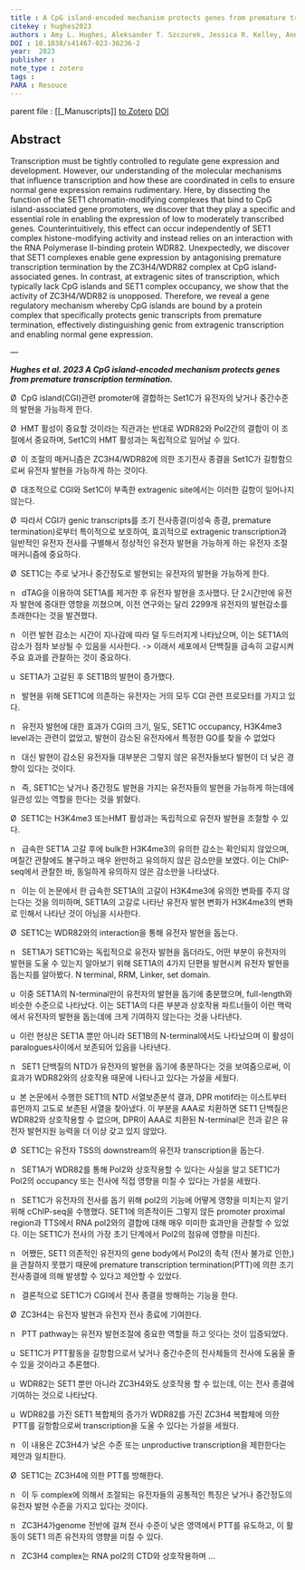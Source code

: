 ```yaml
---
title : A CpG island-encoded mechanism protects genes from premature transcription termination
citekey : hughes2023
authors : Amy L. Hughes, Aleksander T. Szczurek, Jessica R. Kelley, Anna Lastuvkova, Anne H. Turberfield, Emilia Dimitrova, Neil P. Blackledge, Robert J. Klose
DOI : 10.1038/s41467-023-36236-2
year:  2023
publisher : 
note_type : zotero
tags : 
PARA : Resouce
---
```

parent file : [[_Manuscripts]]
[to Zotero](zotero://select/items/@hughes2023) [DOI](https://doi.org/10.1038/s41467-023-36236-2)

Abstract
---
Transcription must be tightly controlled to regulate gene expression and development. However, our understanding of the molecular mechanisms that influence transcription and how these are coordinated in cells to ensure normal gene expression remains rudimentary. Here, by dissecting the function of the SET1 chromatin-modifying complexes that bind to CpG island-associated gene promoters, we discover that they play a specific and essential role in enabling the expression of low to moderately transcribed genes. Counterintuitively, this effect can occur independently of SET1 complex histone-modifying activity and instead relies on an interaction with the RNA Polymerase II-binding protein WDR82. Unexpectedly, we discover that SET1 complexes enable gene expression by antagonising premature transcription termination by the ZC3H4/WDR82 complex at CpG island-associated genes. In contrast, at extragenic sites of transcription, which typically lack CpG islands and SET1 complex occupancy, we show that the activity of ZC3H4/WDR82 is unopposed. Therefore, we reveal a gene regulatory mechanism whereby CpG islands are bound by a protein complex that specifically protects genic transcripts from premature termination, effectively distinguishing genic from extragenic transcription and enabling normal gene expression.

—

**_Hughes et al. 2023 A CpG island-encoded mechanism protects genes from premature transcription termination._**

Ø  CpG island(CGI)관련 promoter에 결합하는 Set1C가 유전자의 낮거나 중간수준의 발현을 가능하게 한다.

Ø  HMT 활성이 중요할 것이라는 직관과는 반대로 WDR82와 Pol2간의 결합이 이 조절에서 중요하며, Set1C의 HMT 활성과는 독립적으로 일어날 수 있다.

Ø  이 조절의 매커니즘은 ZC3H4/WDR82에 의한 조기전사 종결을 Set1C가 길항함으로써 유전자 발현을 가능하게 하는 것이다.

Ø  대조적으로 CGI와 Set1C이 부족한 extragenic site에서는 이러한 길항이 일어나지 않는다.

Ø  따라서 CGI가 genic transcripts를 조기 전사종결(미성숙 종결, premature termination)로부터 특이적으로 보호하여, 효괴적으로 extragenic transcription과 일반적인 유전자 전사를 구별해서 정상적인 유전자 발현을 가능하게 하는 유전자 조절 매커니즘에 중요하다.

Ø  SET1C는 주로 낮거나 중간정도로 발현되는 유전자의 발현을 가능하게 한다.

n   dTAG을 이용하여 SET1A를 제거한 후 유전자 발현을 조사했다. 단 2시간만에 유전자 발현에 중대한 영향을 끼쳤으며, 이전 연구와는 달리 2299개 유전자의 발현감소를 초래한다는 것을 발견했다.

n   이런 발현 감소는 시간이 지나감에 따라 덜 두드러지게 나타났으며, 이는 SET1A의 감소가 점차 보상될 수 있음을 시사한다. -> 이래서 세포에서 단백질을 급속히 고갈시켜 주요 효과를 관찰하는 것이 중요하다.

u  SET1A가 고갈된 후 SET1B의 발현이 증가했다.

n   발현을 위해 SET1C에 의존하는 유전자는 거의 모두 CGI 관련 프로모터를 가지고 있다.

n   유전자 발현에 대한 효과가 CGI의 크기, 밀도, SET1C occupancy, H3K4me3 level과는 관련이 없었고, 발현이 감소된 유전자에서 특정한 GO를 찾을 수 없었다

n   대신 발현이 감소된 유전자들 대부분은 그렇지 않은 유전자들보다 발현이 더 낮은 경향이 있다는 것이다.

n   즉, SET1C는 낮거나 중간정도 발현을 가지는 유전자들의 발현을 가능하게 하는데에 일관성 있는 역할을 한다는 것을 밝혔다.

Ø  SET1C는 H3K4me3 또는HMT 활성과는 독립적으로 유전자 발현을 조절할 수 있다.

n   급속한 SET1A 고갈 후에 bulk한 H3K4me3의 유의한 감소는 확인되지 않았으며, 며칠간 관찰에도 불구하고 매우 완만하고 유의하지 않은 감소만을 보였다. 이는 ChIP-seq에서 관찰한 바, 동일하게 유의하지 않은 감소만을 나타냈다.

n   이는 이 논문에서 한 급속한 SET1A의 고갈이 H3K4me3에 유의한 변화를 주지 않는다는 것을 의미하며, SET1A의 고갈로 나타난 유전자 발현 변화가 H3K4me3의 변화로 인해서 나타난 것이 아님을 시사한다.

Ø  SET1C는 WDR82와의 interaction을 통해 유전자 발현을 돕는다.

n   SET1A가 SET1C와는 독립적으로 유전자 발현을 돕더라도, 어떤 부분이 유전자의 발현을 도울 수 있는지 알아보기 위해 SET1A의 4가지 단편을 발현시켜 유전자 발현을 돕는지를 알아봤다. N terminal, RRM, Linker, set domain.

u  이중 SET1A의 N-terminal만이 유전자의 발현을 돕기에 충분했으며, full-length와 비슷한 수준으로 나타났다. 이는 SET1A의 다른 부분과 상호작용 파트너들이 이런 맥락에서 유전자의 발현을 돕는데에 크게 기여하지 않는다는 것을 나타낸다.

u  이런 현상은 SET1A 뿐만 아니라 SET1B의 N-terminal에서도 나타났으며 이 활성이 paralogues사이에서 보존되어 있음을 나타낸다.

n   SET1 단백질의 NTD가 유전자의 발현을 돕기에 충분하다는 것을 보여줌으로써, 이 효과가 WDR82와의 상호작용 때문에 나타나고 있다는 가설을 세웠다.

u  본 논문에서 수행한 SET1의 NTD 서열보존분석 결과, DPR motif라는 이스트부터 휴먼까지 고도로 보존된 서열을 찾아냈다. 이 부분을 AAA로 치환하면 SET1 단백질은 WDR82와 상호작용할 수 없으며, DPR이 AAA로 치환된 N-terminal은 전과 같은 유전자 발현지원 능력을 더 이상 갖고 있지 않았다.

Ø  SET1C는 유전자 TSS의 downstream의 유전자 transcription을 돕는다.

n   SET1A가 WDR82를 통해 Pol2와 상호작용할 수 있다는 사실을 알고 SET1C가 Pol2의 occupancy 또는 전사에 직접 영향을 미칠 수 있다는 가설을 세웠다.

n   SET1C가 유전자의 전사를 돕기 위해 pol2의 기능에 어떻게 영향을 미치는지 알기 위해 cChIP-seq을 수행했다. SET1에 의존적이든 그렇지 않든 promoter proximal region과 TTS에서 RNA pol2와의 결합에 대해 매우 미미한 효과만을 관찰할 수 있었다. 이는 SET1C가 전사의 가장 초기 단계에서 Pol2의 점유에 영향을 미친다.

n   어쨌든, SET1 의존적인 유전자의 gene body에서 Pol2의 축적 (전사 불가로 인한,)을 관찰하지 못했기 때문에 premature transcription termination(PTT)에 의한 조기전사종결에 의해 발생할 수 있다고 제안할 수 있었다.

n   결론적으로 SET1C가 CGI에서 전사 종결을 방해하는 기능을 한다.

Ø  ZC3H4는 유전자 발현과 유전자 전사 종료에 기여한다.

n   PTT pathway는 유전자 발현조절에 중요한 역할을 하고 잇다는 것이 입증되었다.

u  SET1C가 PTT활동을 길항함으로서 낮거나 중간수준의 전사체들의 전사에 도움울 줄 수 있을 것이라고 추론했다.

u  WDR82는 SET1 뿐만 아니라 ZC3H4와도 상호작용 할 수 있는데, 이는 전사 종결에 기여하는 것으로 나타났다.

u  WDR82를 가진 SET1 복합체의 증가가 WDR82를 가진 ZC3H4 복합체에 의한  PTT를 길항함으로써 transcription을 도울 수 있다는 가설을 세웠다.

n   이 내용은 ZC3H4가 낮은 수준 또는 unproductive transcription을 제한한다는 제안과 일치한다.

Ø  SET1C는 ZC3H4에 의한 PTT를 방해한다.

n   이 두 complex에 의해서 조절되는 유전자들의 공통적인 특징은 낮거나 중간정도의 유전자 발현 수준을 가지고 있다는 것이다.

n   ZC3H4가genome 전반에 걸쳐 전사 수준이 낮은 영역에서 PTT를 유도하고, 이 활동이 SET1 의존 유전자의 영향을 미칠 수 있다.

n   ZC3H4 complex는 RNA pol2의 CTD와 상호작용하며 …